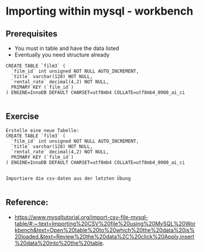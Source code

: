 # Importing within mysql - workbench 

## Prerequisites

 * You must in table and have the data listed 
 * Eventually you need structure already 

```
CREATE TABLE `film3` (
  `film_id` int unsigned NOT NULL AUTO_INCREMENT,
  `title` varchar(128) NOT NULL,
  `rental_rate` decimal(4,2) NOT NULL,
  PRIMARY KEY (`film_id`)
) ENGINE=InnoDB DEFAULT CHARSET=utf8mb4 COLLATE=utf8mb4_0900_ai_ci


```

## Exercise 

```
Erstelle eine neue Tabelle:
CREATE TABLE `film3` (
  `film_id` int unsigned NOT NULL AUTO_INCREMENT,
  `title` varchar(128) NOT NULL,
  `rental_rate` decimal(4,2) NOT NULL,
  PRIMARY KEY (`film_id`)
) ENGINE=InnoDB DEFAULT CHARSET=utf8mb4 COLLATE=utf8mb4_0900_ai_ci


Importiere die csv-daten aus der letzten Übung 


```

## Reference:

  * https://www.mysqltutorial.org/import-csv-file-mysql-table/#:~:text=Importing%20CSV%20file%20using%20MySQL%20Workbench&text=Open%20table%20to%20which%20the%20data%20is%20loaded.&text=Review%20the%20data%2C%20click%20Apply,insert%20data%20into%20the%20table.
